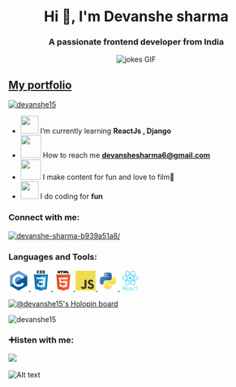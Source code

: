 <h1 align="center">Hi 👋, I'm Devanshe sharma</h1>
<h3 align="center">A passionate frontend developer from India</h3>
 <div align="center">
<img src="https://media.giphy.com/media/KSKvdT1YGCpUIonvSq/giphy.gif" width="300" alt="jokes GIF">
 </div>
<h2><a href="https://devanshe15.github.io/PORTFOLIO/">My portfolio</a></h2>

<p align="left"> <a href="https://twitter.com/devanshe15" target="blank"><img src="https://img.shields.io/twitter/follow/devanshe15?logo=twitter&style=for-the-badge" alt="devanshe15" /></a> </p>

-  <img src="https://cultofthepartyparrot.com/parrots/hd/illuminatiparrot.gif" width="35" height="35"/>  I’m currently learning **ReactJs , Django**
- <img src="https://media.giphy.com/media/RlOAlt0Qmsw4CTIELN/giphy.gif" height="45" width="40"/> How to reach me **devanshesharma6@gmail.com**
- <img src="https://media.giphy.com/media/91BymptieRgKaF7tiR/giphy.gif" height="40" width="40"/> I make content for fun and love to film🎥
- <img src="https://cultofthepartyparrot.com/parrots/hd/illuminatiparrot.gif" width="35" height="35"/> I do coding for **fun**

<h3 align="left">Connect with me:</h3>
<p align="left">
<!-- <a href="https://in.pinterest.com/devansheesh/_created"target="blank"><img align="center" src="https://raw.githubusercontent.com/rahuldkjain/github-profile-readme-generator/master/src/images/icons/Social/pinterest.svg" alt="devanshe15" height="30" width="40" /></a> -->
<!-- <a href="https://twitter.com/devanshe15" target="blank"><img align="center" src="https://raw.githubusercontent.com/rahuldkjain/github-profile-readme-generator/master/src/images/icons/Social/twitter.svg" alt="devanshe15" height="30" width="40" /></a> -->
<a href="https://linkedin.com/in/devanshe-sharma-b939a51a8/" target="blank"><img align="center" src="https://raw.githubusercontent.com/rahuldkjain/github-profile-readme-generator/master/src/images/icons/Social/linked-in-alt.svg" alt="devanshe-sharma-b939a51a8/" height="30" width="40" /></a>
<!-- <a href="https://instagram.com/devansheesh_" target="blank"><img align="center" src="https://raw.githubusercontent.com/rahuldkjain/github-profile-readme-generator/master/src/images/icons/Social/instagram.svg" alt="devansheesh_" height="30" width="40" /></a> -->
<!-- <a href="https://medium.com/@Dsharma_" target="blank"><img align="center" src="https://raw.githubusercontent.com/rahuldkjain/github-profile-readme-generator/master/src/images/icons/Social/medium.svg" alt="@dsharma" height="30" width="40" /></a> -->
<!-- <!-- <a href="https://www.codechef.com/users/devanshesh" target="blank"><img align="center" src="https://cdn.jsdelivr.net/npm/simple-icons@3.1.0/icons/codechef.svg" alt="devanshesh" height="30" width="40" /></a> -->
<!-- <a href="https://www.hackerrank.com/devanshesharma" target="blank"><img align="center" src="https://raw.githubusercontent.com/rahuldkjain/github-profile-readme-generator/master/src/images/icons/Social/hackerrank.svg" alt="devanshesharma" height="30" width="40" /></a> -->


<h3 align="left">Languages and Tools:</h3>
<p align="left"> <a href="https://www.cprogramming.com/" target="_blank" rel="noreferrer"> <img src="https://raw.githubusercontent.com/devicons/devicon/master/icons/c/c-original.svg" alt="c" width="40" height="40"/> </a> <a href="https://www.w3schools.com/css/" target="_blank" rel="noreferrer"> <img src="https://raw.githubusercontent.com/devicons/devicon/master/icons/css3/css3-original-wordmark.svg" alt="css3" width="40" height="40"/> </a> <a href="https://www.w3.org/html/" target="_blank" rel="noreferrer"> <img src="https://raw.githubusercontent.com/devicons/devicon/master/icons/html5/html5-original-wordmark.svg" alt="html5" width="40" height="40"/> </a> <a href="https://developer.mozilla.org/en-US/docs/Web/JavaScript" target="_blank" rel="noreferrer"> <img src="https://raw.githubusercontent.com/devicons/devicon/master/icons/javascript/javascript-original.svg" alt="javascript" width="40" height="40"/> </a> <a href="https://www.python.org" target="_blank" rel="noreferrer"> <img src="https://raw.githubusercontent.com/devicons/devicon/master/icons/python/python-original.svg" alt="python" width="40" height="40"/> </a> <a href="https://reactjs.org/" target="_blank" rel="noreferrer"> <img src="https://raw.githubusercontent.com/devicons/devicon/master/icons/react/react-original-wordmark.svg" alt="react" width="40" height="40"/> </a> </p>

[![@devanshe15's Holopin board](https://holopin.io/api/user/board?user=devanshe15)](https://holopin.io/@devanshe15)

<p align="left"> <img src="https://komarev.com/ghpvc/?username=devanshe15&label=Profile%20views&color=0e75b6&style=flat" alt="devanshe15" /> </p>
<h3>➕listen with me:</h3>
<img src="https://media.giphy.com/media/v1.Y2lkPTc5MGI3NjExa21jb3FhYzhjbjFzbGIzZWJhdzM0bG43MTd5OG03MGo5ZXgyOXU1bSZlcD12MV9pbnRlcm5hbF9naWZfYnlfaWQmY3Q9Zw/1vLHnnIiwUN7a/giphy.gif" width="200" />

![Alt text](https://spotify-recently-played-readme.vercel.app/api?user=1kinxfp635dmfnu7u83fho9c2&count=2)
